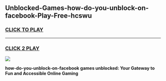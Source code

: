 
## Unblocked-Games-how-do-you-unblock-on-facebook-Play-Free-hcswu
<h3>
<a href="https://premium76.site?title=how-do-you-unblock-on-facebook&ref=21A">CLICK TO PLAY</a></h3>
<hr>

<h3>
<a href="https://premium76.site?title=how-do-you-unblock-on-facebook&ref=21A">CLICK 2 PLAY</a>
  
</h3>

<a href="https://premium76.site?title=how-do-you-unblock-on-facebook&ref=21A"><img src="https://clearcache.store/games.png"></a>


**how-do-you-unblock-on-facebook games unblocked: Your Gateway to Fun and Accessible Online Gaming**
